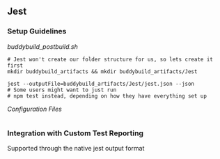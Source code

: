 ## Jest ##

### Setup Guidelines ###
_buddybuild_postbuild.sh_
```
# Jest won't create our folder structure for us, so lets create it first
mkdir buddybuild_artifacts && mkdir buddybuild_artifacts/Jest

jest --outputFile=buddybuild_artifacts/Jest/jest.json --json
# Some users might want to just run
# npm test instead, depending on how they have everything set up
```
_Configuration Files_

```

```
### Integration with Custom Test Reporting ###
Supported through the native jest output format

